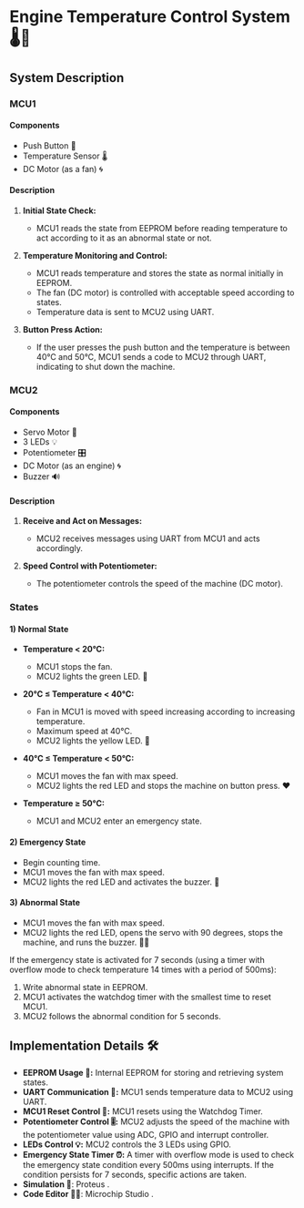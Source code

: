 # Engine Temperature Control System 🌡️🔧

## System Description

### MCU1

#### Components
- Push Button 🔘
- Temperature Sensor 🌡️
- DC Motor (as a fan) 🌀

#### Description
1. **Initial State Check:**
   - MCU1 reads the state from EEPROM before reading temperature to act according to it as an abnormal state or not.
   
2. **Temperature Monitoring and Control:**
   - MCU1 reads temperature and stores the state as normal initially in EEPROM.
   - The fan (DC motor) is controlled with acceptable speed according to states.
   - Temperature data is sent to MCU2 using UART.

3. **Button Press Action:**
   - If the user presses the push button and the temperature is between 40°C and 50°C, MCU1 sends a code to MCU2 through UART, indicating to shut down the machine.

### MCU2

#### Components
- Servo Motor 🤖
- 3 LEDs 💡
- Potentiometer 🎛️
- DC Motor (as an engine) 🌀
- Buzzer 🔊

#### Description
1. **Receive and Act on Messages:**
   - MCU2 receives messages using UART from MCU1 and acts accordingly.

2. **Speed Control with Potentiometer:**
   - The potentiometer controls the speed of the machine (DC motor).

### States

#### 1) Normal State

- **Temperature < 20°C:**
  - MCU1 stops the fan.
  - MCU2 lights the green LED. 💚

- **20°C ≤ Temperature < 40°C:**
  - Fan in MCU1 is moved with speed increasing according to increasing temperature.
  - Maximum speed at 40°C.
  - MCU2 lights the yellow LED. 💛

- **40°C ≤ Temperature < 50°C:**
  - MCU1 moves the fan with max speed.
  - MCU2 lights the red LED and stops the machine on button press. ❤️

- **Temperature ≥ 50°C:**
  - MCU1 and MCU2 enter an emergency state.

#### 2) Emergency State

- Begin counting time.
- MCU1 moves the fan with max speed.
- MCU2 lights the red LED and activates the buzzer. 🚨

#### 3) Abnormal State

- MCU1 moves the fan with max speed.
- MCU2 lights the red LED, opens the servo with 90 degrees, stops the machine, and runs the buzzer. 🚨🚫

If the emergency state is activated for 7 seconds (using a timer with overflow mode to check temperature 14 times with a period of 500ms):

1. Write abnormal state in EEPROM.
2. MCU1 activates the watchdog timer with the smallest time to reset MCU1.
3. MCU2 follows the abnormal condition for 5 seconds.

## Implementation Details 🛠️

- **EEPROM Usage 🧠:** Internal EEPROM for storing and retrieving system states.
- **UART Communication 📡:** MCU1 sends temperature data to MCU2 using UART.
- **MCU1 Reset Control 🔄:** MCU1 resets using the Watchdog Timer.
- **Potentiometer Control 🎚️:** MCU2 adjusts the speed of the machine with the potentiometer value using ADC, GPIO and interrupt controller.
- **LEDs Control 💡:** MCU2 controls the 3 LEDs using GPIO.
- **Emergency State Timer ⏰:** A timer with overflow mode is used to check the emergency state condition every 500ms using interrupts. If the condition persists for 7 seconds, specific actions are taken.
- **Simulation 🤖**: Proteus .
- **Code Editor 👨‍💻**: Microchip Studio .

